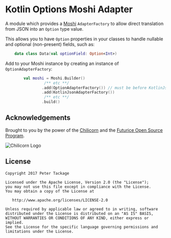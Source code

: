 # Kotlin Options Moshi Adapter

A module which provides a [Moshi](https://github.com/square/moshi/) `AdapterFactory` to allow direct translation from JSON into an `Option` type value.

This allows you to have `Option` properties in your classes to handle nullable and optional (non-present) fields, such as:

```kotlin
    data class Data(val optionField: Option<Int>)
```

Add to your Moshi instance by creating an instance of `OptionAdapterFactory`:

```kotlin
        val moshi = Moshi.Builder()
                 /** etc **/
                .add(OptionAdapterFactory()) // must be before KotlinJsonAdapterFactory
                .add(KotlinJsonAdapterFactory())
                 /** etc **/
                .build()
```

## Acknowledgements

Brought to you by the power of the [Chilicorn](http://spiceprogram.org/chilicorn-history/) and the [Futurice Open Source Program](http://spiceprogram.org/).

![Chilicorn Logo](https://raw.githubusercontent.com/futurice/spiceprogram/gh-pages/assets/img/logo/chilicorn_no_text-256.png)

## License

    Copyright 2017 Peter Tackage

    Licensed under the Apache License, Version 2.0 (the "License");
    you may not use this file except in compliance with the License.
    You may obtain a copy of the License at

       http://www.apache.org/licenses/LICENSE-2.0

    Unless required by applicable law or agreed to in writing, software
    distributed under the License is distributed on an "AS IS" BASIS,
    WITHOUT WARRANTIES OR CONDITIONS OF ANY KIND, either express or implied.
    See the License for the specific language governing permissions and
    limitations under the License.
